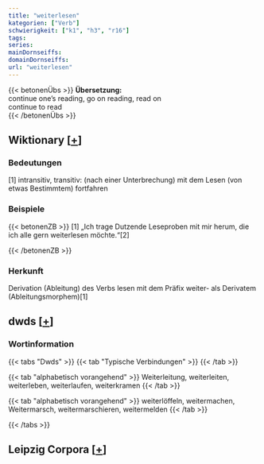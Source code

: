 ```yaml
---
title: "weiterlesen"
kategorien: ["Verb"]
schwierigkeit: ["k1", "h3", "r16"]
tags:
series:
mainDornseiffs:
domainDornseiffs:
url: "weiterlesen"
---
```


{{< betonenÜbs >}}
**Übersetzung:**  
continue one’s reading, go  on reading, read on  
continue to read  
{{< /betonenÜbs >}}

## Wiktionary [[+](https://de.wiktionary.org/wiki/weiterlesen)]

### Bedeutungen
[1] intransitiv, transitiv: (nach einer Unterbrechung) mit dem Lesen (von etwas Bestimmtem) fortfahren  

### Beispiele
{{< betonenZB >}}
[1] „Ich trage Dutzende Leseproben mit mir herum, die ich alle gern weiterlesen möchte.“[2]  

{{< /betonenZB >}}
### Herkunft
Derivation (Ableitung) des Verbs lesen mit dem Präfix weiter- als Derivatem (Ableitungsmorphem)[1]  



## dwds [[+](https://www.dwds.de/wb/weiterlesen)]

### Wortinformation
{{< tabs "Dwds" >}}
{{< tab "Typische Verbindungen" >}}
{{< /tab >}}

{{< tab "alphabetisch vorangehend" >}}
Weiterleitung, weiterleiten, weiterleben, weiterlaufen, weiterkramen
{{< /tab >}}

{{< tab "alphabetisch vorangehend" >}}
weiterlöffeln, weitermachen, Weitermarsch, weitermarschieren, weitermelden
{{< /tab >}}

{{< /tabs >}}

## Leipzig Corpora [[+](https://corpora.uni-leipzig.de/en/res?word=weiterlesen&corpusId=deu_newscrawl-public_2018)]

